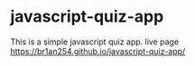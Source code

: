 # javascript-quiz-app
This is a simple javascript quiz app.
live page https://br1an254.github.io/javascript-quiz-app/